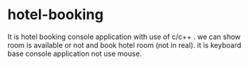 # hotel-booking
It is hotel booking console application with use of c/c++ . we can show room is available or not and book hotel room (not in real). it is keyboard base console application not use mouse.

